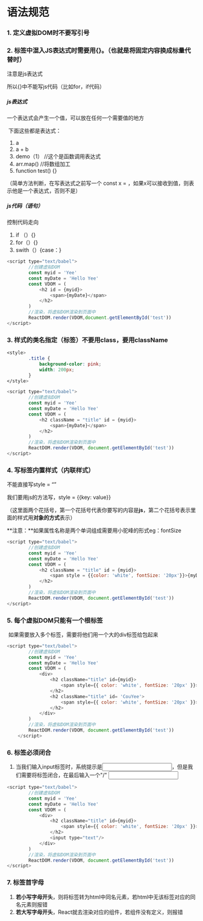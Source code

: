 # 语法规范

### 1. 定义虚拟DOM时不要写引号

### 2. 标签中混入JS表达式时需要用{}。（也就是将固定内容换成标量代替时）

注意是js表达式

所以{}中不能写js代码（比如for，if代码）

##### js表达式

一个表达式会产生一个值，可以放在任何一个需要值的地方

​	下面这些都是表达式：

1. a
2. a + b
3. demo（1）   //这个是函数调用表达式
4. arr.map()  //将数组加工
5. function test() {}

（简单方法判断，在写表达式之前写一个 const x = ，如果x可以接收到值，则表示他是一个表达式，否则不是）

##### js代码（语句）

控制代码走向

1. if （）{}
2. for（）{}
3. swith（）{case：}

~~~JavaScript
<script type="text/babel">
        //创建虚拟DOM
        const myid = 'Yee'
        const myDate = 'Hello Yee'
        const VDOM = (
            <h2 id = {myid}>
                <span>{myDate}</span>    
            </h2>
        )
        //渲染，将虚拟DOM渲染到页面中
        ReactDOM.render(VDOM,document.getElementById('test'))
</script>
~~~

### 3. 样式的类名指定（标签）不要用class，要用className

~~~css
<style>
        .title {
            background-color: pink;
            width: 200px;
        }
</style>
~~~

~~~JavaScript
<script type="text/babel">
        //创建虚拟DOM
        const myid = 'Yee'
        const myDate = 'Hello Yee'
        const VDOM = (
            <h2 className = "title" id = {myid}>
                <span>{myDate}</span>    
            </h2>
        )
        //渲染，将虚拟DOM渲染到页面中
        ReactDOM.render(VDOM, document.getElementById('test'))
</script>
~~~

### 4. 写标签内置样式（内联样式）

不能直接写style = “”

我们要用js的方法写，style = {{key: value}}

（这里面两个花括号，第一个花括号代表你要写的内容是**js**，第二个花括号表示里面的样式用**对象的方式**表示）

**注意：**如果属性名称是两个单词组成需要用小驼峰的形式eg：fontSize

~~~JavaScript
<script type="text/babel">
        //创建虚拟DOM
        const myid = 'Yee'
        const myDate = 'Hello Yee'
        const VDOM = (
            <h2 className = "title" id = {myid}>
                <span style = {{color: 'white', fontSize: '20px'}}>{myDate}</span>    
            </h2>
        )
        //渲染，将虚拟DOM渲染到页面中
        ReactDOM.render(VDOM, document.getElementById('test'))
</script>
~~~

### 5. 每个虚拟DOM只能有一个根标签

​	如果需要放入多个标签，需要将他们用一个大的div标签给包起来

~~~JavaScript
<script type="text/babel">
        //创建虚拟DOM
        const myid = 'Yee'
        const myDate = 'Hello Yee'
        const VDOM = (
            <div>
                <h2 className="title" id={myid}>
                    <span style={{ color: 'white', fontSize: '20px' }}>{myDate}</span>
                </h2>
                <h2 className="title" id= 'CouYee'>
                    <span style={{ color: 'white', fontSize: '20px' }}>{myDate}</span>
                </h2>
            </div>
        )
        //渲染，将虚拟DOM渲染到页面中
        ReactDOM.render(VDOM, document.getElementById('test'))
    </script>
~~~

### 6. 标签必须闭合

1. 当我们输入input标签时，系统提示是<input type="text">，但是我们需要将标签闭合，在最后输入一个"/" <input type="text"/>

~~~javascript
<script type="text/babel">
        //创建虚拟DOM
        const myid = 'Yee'
        const myDate = 'Hello Yee'
        const VDOM = (
            <div>
                <h2 className="title" id={myid}>
                    <span style={{ color: 'white', fontSize: '20px' }}>{myDate}</span>
                </h2>
                <input type="text"/>
            </div>
        )
        //渲染，将虚拟DOM渲染到页面中
        ReactDOM.render(VDOM, document.getElementById('test'))
</script>
~~~

### 7. 标签首字母

1. **若小写字母开头**，则将标签转为html中同名元素，若html中无该标签对应的同名元素则报错
2. **若大写字母开头**，React就去渲染对应的组件，若组件没有定义，则报错

